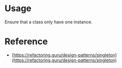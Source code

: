 # Usage

Ensure that a class only have one instance.

# Reference

-   [https://refactoring.guru/design-patterns/singleton](https://refactoring.guru/design-patterns/singleton)
